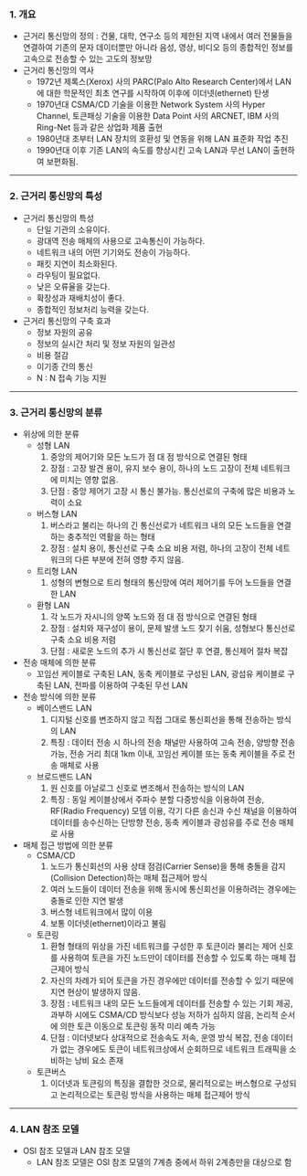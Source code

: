 ### 1. 개요

- 근거리 통신망의 정의 : 건물, 대학, 연구소 등의 제한된 지역 내에서 여러 전물들을 연결하여 기존의 문자 데이터뿐만 아니라 음성, 영상, 비디오 등의 종합적인 정보를 고속으로 전송할 수 있는 고도의 정보망
- 근거리 통신망의 역사
  - 1972년 제록스(Xerox) 사의 PARC(Palo Alto Research Center)에서 LAN에 대한 학문적인 최초 연구를 시작하여 이후에 이더넷(ethernet) 탄생
  - 1970년대 CSMA/CD 기술을 이용한 Network System 사의 Hyper Channel, 토큰패싱 기술을 이용한 Data Point 사의 ARCNET, IBM 사의 Ring\-Net 등과 같은 상업화 제품 출현
  - 1980년대 초부터 LAN 장치의 호환성 및 연동을 위해 LAN 표준화 작업 추진
  - 1990년대 이후 기존 LAN의 속도를 향상시킨 고속 LAN과 무선 LAN이 출현하여 보편화됨.

---

### 2. 근거리 통신망의 특성

- 근거리 통신망의 특성
  - 단일 기관의 소유이다.
  - 광대역 전송 매체의 사용으로 고속통신이 가능하다.
  - 네트워크 내의 어떤 기기와도 전송이 가능하다.
  - 패킷 지연이 최소화된다.
  - 라우팅이 필요없다.
  - 낮은 오류율을 갖는다.
  - 확장성과 재배치성이 좋다.
  - 종합적인 정보처리 능력을 갖는다.
- 근거리 통신망의 구축 효과
  - 정보 자원의 공유
  - 정보의 실시간 처리 및 정보 자원의 일관성
  - 비용 절감
  - 이기종 간의 통신
  - N : N 접속 기능 지원

---

### 3. 근거리 통신망의 분류

- 위상에 의한 분류
  - 성형 LAN
    1. 중앙의 제어기와 모든 노드가 점 대 점 방식으로 연결된 형태
    2. 장점 : 고장 발견 용이, 유지 보수 용이, 하나의 노드 고장이 전체 네트워크에 미치는 영향 없음.
    3. 단점 : 중앙 제어기 고장 시 통신 불가능. 통신선로의 구축에 많은 비용과 노력이 소요
  - 버스형 LAN
    1. 버스라고 불리는 하나의 긴 통신선로가 네트워크 내의 모든 노드들을 연결하는 충추적인 역활을 하는 형태
    2. 장점 : 설치 용이, 통신선로 구축 소요 비용 저렴, 하나의 고장이 전체 네트워크의 다른 부분에 전혀 영향 주지 않음.
  - 트리형 LAN
    1. 성형의 변형으로 트리 형태의 통신망에 여러 제어기를 두어 노드들을 연결한 LAN
  - 환형 LAN
    1. 각 노드가 자시니의 양쪽 노드와 점 대 점 방식으로 연결된 형태
    2. 장점 : 설치와 재구성이 용이, 문제 발생 노드 찾기 쉬움, 성형보다 통신선로 구축 소요 비용 저렴
    3. 단점 : 새로운 노드의 추가 시 통신선로 절단 후 연결, 통신제어 절차 복잡
- 전송 매체에 의한 분류
  - 꼬임선 케이블로 구축된 LAN, 동축 케이블로 구성된 LAN, 광섬유 케이블로 구축된 LAN, 전파를 이용하여 구축된 무선 LAN
- 전송 방식에 의한 분류
  - 베이스밴드 LAN
    1. 디지털 신호를 변조하지 않고 직접 그대로 통신회선을 통해 전송하는 방식의 LAN
    2. 특징 : 데이터 전송 시 하나의 전송 채널만 사용하여 고속 전송, 양방향 전송 가능, 전송 거리 최대 1km 이내, 꼬임선 케이블 또는 동축 케이블을 주로 전송 매체로 사용
  - 브로드밴드 LAN
    1. 원 신호를 아날로그 신호로 변조해서 전송하는 방식의 LAN
    2. 특징 : 동일 케이블상에서 주파수 분할 다중방식을 이용하여 전송, RF(Radio Frequency) 모뎀 이용, 각기 다른 송신과 수신 채널을 이용하여 데이터를 송수신하는 단방향 전송, 동축 케이블과 광섬유를 주로 전송 매체로 사용
- 매체 접근 방법에 의한 분류
  - CSMA/CD
    1. 노드가 통신회선의 사용 상태 점검(Carrier Sense)을 통해 충돌을 감지(Collision Detection)하는 매체 접근제어 방식
    2. 여러 노드들이 데이터 전송을 위해 동시에 통신회선을 이용하려는 경우에는 충돌로 인한 지연 발생
    3. 버스형 네트워크에서 많이 이용
    4. 보통 이더넷(ethernet)이라고 불림
  - 토큰링
    1. 환형 형태의 위상을 가진 네트워크를 구성한 후 토큰이라 불리는 제어 신호를 사용하여 토큰을 가진 노드만이 데이터를 전송할 수 있도록 하는 매체 접근제어 방식
    2. 자신의 차례가 되어 토큰을 가진 경우에만 데이터를 전송할 수 있기 때문에 지연 현상이 발생하지 않음.
    3. 장점 : 네트워크 내의 모든 노드들에게 데이터를 전송할 수 있는 기회 제공, 과부하 시에도 CSMA/CD 방식보다 성능 저하가 심하지 않음, 논리적 순서에 의한 토큰 이동으로 토큰링 동작 미리 예측 가능
    4. 단점 : 이더넷보다 상대적으로 전송속도 저속, 운영 방식 복잡, 전송 데이터가 없는 경우에도 토큰이 네트워크상에서 순회하므로 네트워크 트래픽을 소비하는 낭비 요소 존재
  - 토큰버스
    1. 이더넷과 토큰링의 특징을 결합한 것으로, 물리적으로는 버스형으로 구성되고 논리적으로는 토큰링 방식을 사용하는 매체 접근제어 방식

---

### 4. LAN 참조 모델

- OSI 참조 모델과 LAN 참조 모델
  - LAN 참조 모델은 OSI 참조 모델의 7계층 중에서 하위 2계층만을 대상으로 함
